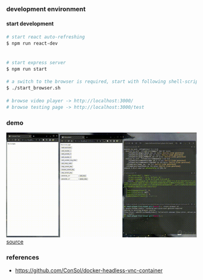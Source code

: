 ### development environment

#### start development

```bash
# start react auto-refreshing
$ npm run react-dev


# start express server
$ npm run start

# a switch to the browser is required, start with following shell-script
$ ./start_browser.sh

# browse video player -> http://localhost:3000/
# browse testing page -> http://localhost:3000/test
```

### demo

![./gifs/helloworld.gif](./gifs/helloworld.gif)
[source](./gifs/screen1.webm)

### references
- https://github.com/ConSol/docker-headless-vnc-container
